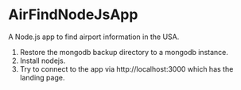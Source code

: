 # AirFindNodeJsApp
A Node.js app to find airport information in the USA.

1) Restore the mongodb backup directory to a mongodb instance.
2) Install nodejs.
3) Try to connect to the app via http://localhost:3000 which has the landing page.
